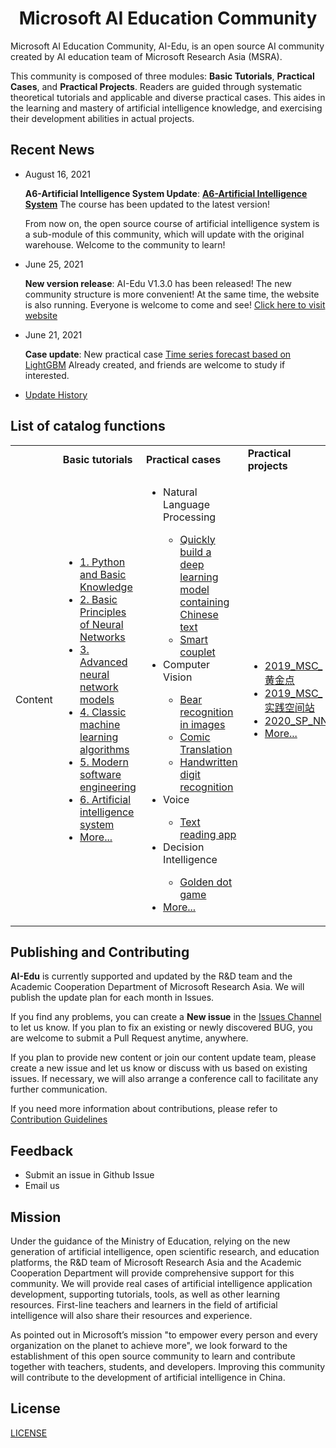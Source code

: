 <h1 align="center">Microsoft AI Education Community</h1>

Microsoft AI Education Community, AI-Edu, is an open source AI community created by AI education team of Microsoft Research Asia (MSRA).
  
This community is composed of three modules: **Basic Tutorials**, **Practical Cases**, and **Practical Projects**. Readers are guided through systematic theoretical tutorials and applicable and diverse practical cases. This aides in the learning and mastery of artificial intelligence knowledge, and exercising their development abilities in actual projects.

## **Recent News**
- August 16, 2021
  
  **A6-Artificial Intelligence System Update**: **[A6-Artificial Intelligence System](../基础教程/A6-人工智能系统)** The course has been updated to the latest version!
  
  From now on, the open source course of artificial intelligence system is a sub-module of this community, which will update with the original warehouse. Welcome to the community to learn!

- June 25, 2021
  
  **New version release**: AI-Edu V1.3.0 has been released! The new community structure is more convenient! At the same time, the website is also running. Everyone is welcome to come and see! [Click here to visit website](https://microsoft.github.io/ai-edu/)

- June 21, 2021
  
  **Case update**: New practical case [Time series forecast based on LightGBM](./实践案例/B16-基于LightGBM的时间序列预测) Already created, and friends are welcome to study if interested.

- [Update History](./docs/News.md)

## **List of catalog functions**  

<table>
    <tbody>
        <tr>
            <td></td>
            <td>
                <b>Basic tutorials</b>
            </td>
            <td>
                <b>Practical cases</b>
            </td>
            <td>
                <b>Practical projects</b>
            </td>
        </tr>
        <tr>
            <td>Content</td>
            <td>
                <ul>
                    <li><a href="./基础教程/A1-Python与基础知识/README.md">1. Python and Basic Knowledge</a></li>
                    <li><a href="./基础教程/A2-神经网络基本原理/README.md">2. Basic Principles of Neural Networks</a></li>
                    <li><a href="./基础教程/A3-神经网络高级模型（征稿）/README.md">3. Advanced neural network models</a></li>
                    <li><a href="./基础教程/A4-经典机器学习算法（征稿）/README.md">4. Classic machine learning algorithms</a></li>
                    <li><a href="./基础教程/A5-现代软件工程（更新中）/README.md">5. Modern software engineering</a></li>
                    <li><a href="./基础教程/A6-人工智能系统/README.md">6. Artificial intelligence system</a></li>
                    <li><a href="./基础教程/README.md">More...</a></li>
                </ul>
            </td>
            <td>
                <ul>
                    <li>Natural Language Processing</a></li>
                        <ul>
                            <li>
                                <a href="./实践案例/B14-快速构建中文文本蕴含深度学习模型/README.md">Quickly build a deep learning model containing Chinese text</a>
                            </li>
                            <li>
                                <a href="./实践案例/B13-AI对联生成案例/README.md">Smart couplet</a>
                            </li>
                        </ul>
                    <li>Computer Vision</li>
                        <ul>
                            <li>
                                <a href="./实践案例/B03-看图识熊/README.md">Bear recognition in images</a>
                            </li>
                            <li>
                                <a href="./实践案例/B01-漫画翻译/README.md">Comic Translation</a>
                            </li>
                            <li>
                                <a href="./实践案例/B07-手写数字识别/README.md">Handwritten digit recognition</a>
                            </li>
                        </ul>
                    <li>Voice</li>
                        <ul>
                            <li>
                                <a href="./实践案例/B05-文本朗读应用/README.md">Text reading app</a>
                            </li>
                        </ul>
                    <li>Decision Intelligence</li>
                        <ul>
                            <li>
                                <a href="./实践案例/B08-黄金点游戏/README.md">Golden dot game</a>
                            </li>
                        </ul>
                    <li><a href="./实践案例/README.md">More...</a></li>
                </ul>
            </td>
            <td>
                <ul>
                    <li><a href="./实践项目/2019_MSC_黄金点/README.md">2019_MSC_黄金点</a></li>
                    <li><a href="./实践项目/2019_MSC_实践空间站/README.md">2019_MSC_实践空间站</a></li>
                    <li><a href="./实践项目/2020_SP_NNI/README.md">2020_SP_NNI</a></li>
                    <li><a href="./实践项目/README.md">More...</a></li>
                </ul>
            </td>
        </tr>
    </tbody>
</table>

## **Publishing and Contributing**
**AI-Edu** is currently supported and updated by the R&D team and the Academic Cooperation Department of Microsoft Research Asia. We will publish the update plan for each month in Issues.

If you find any problems, you can create a **New issue** in the [Issues Channel](https://github.com/microsoft/ai-edu/issues) to let us know. If you plan to fix an existing or newly discovered BUG, you are welcome to submit a Pull Request anytime, anywhere.

If you plan to provide new content or join our content update team, please create a new issue and let us know or discuss with us based on existing issues. If necessary, we will also arrange a conference call to facilitate any further communication.

If you need more information about contributions, please refer to [Contribution Guidelines](./docs/Contributing.md)

## **Feedback**
- Submit an issue in Github Issue
- Email us

## **Mission**
Under the guidance of the Ministry of Education, relying on the new generation of artificial intelligence, open scientific research, and education platforms, the R&D team of Microsoft Research Asia and the Academic Cooperation Department will provide comprehensive support for this community. We will provide real cases of artificial intelligence application development, supporting tutorials, tools, as well as other learning resources. First-line teachers and learners in the field of artificial intelligence will also share their resources and experience.

As pointed out in Microsoft’s mission "to empower every person and every organization on the planet to achieve more", we look forward to the establishment of this open source community to learn and contribute together with teachers, students, and developers. Improving this community will contribute to the development of artificial intelligence in China.

## **License**
[LICENSE](./LICENSE.md)
